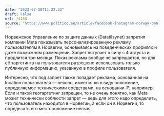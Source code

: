 ```yaml
---
date: "2023-07-18T12:22:33"
draft: False
url: /4168
source: "https://www.politico.eu/article/facebook-instagram-norway-ban-track-users-ads/"
---
```


Норвежское Управление по защите данных (Datatilsynet) запретил компании Meta показывать персонализированную рекламу пользователям в Норвегии, основываясь на поведенческих профилях и даже возможном размещении. Запрет вступает в силу с 4 августа и продлится три месяца. Показ рекламы вообще не запрещается, но для её таргетинга на пользователя разрешено использовать только публичную информацию, указанную в профиле пользователя.

Интересно, что под запрет также попадает реклама, основанная на location пользователя — неясно, имеется ли в виду положение, определяемое техническими средствами, на основании IP, например. Если и такой геотаргетинг запрещен, то не очень понятно, как Meta может технически соблюсти запрет — ведь для этого надо определить, что пользователь находится в Норвегии, а если он в Норвегии, то определять его местоположение нельзя.
